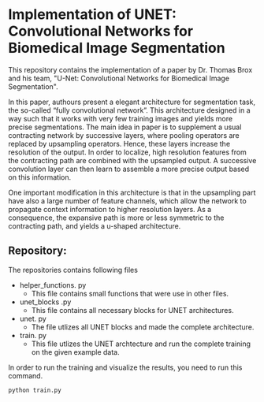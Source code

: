 
# Implementation of UNET: Convolutional Networks for Biomedical Image Segmentation

This repository contains the implementation of a paper by  Dr. Thomas Brox and his team, "U-Net: Convolutional Networks for Biomedical Image Segmentation".

In this paper, authours present a elegant architecture for segmentation task, the so-called “fully convolutional network”.  This architecture designed in a way such that it works with very few training images and yields more precise segmentations. The main idea in paper is to supplement a usual contracting network by successive layers, where pooling operators are replaced by upsampling operators. Hence, these layers increase the resolution of the output. In order to localize, high resolution features from the contracting path are combined with the upsampled output. A successive convolution layer can then learn to assemble a more precise output based on this information. 

One important modification in this architecture is that in the upsampling part have also a large number of feature channels, which allow the network to propagate context information to higher resolution layers. As a consequence, the expansive path is more or less symmetric to the contracting path, and yields a u-shaped architecture. 

## Repository:
The repositories contains following files
* helper_functions. py
	* This file contains small functions that were use in other files.
*  unet_blocks .py
	* This file contains all necessary blocks for UNET architectures.
* unet. py
	* The file utlizes all UNET blocks and made the complete architecture.
*  train. py
	* This file utlizes the UNET archtecture and run the complete training on the given example data.


In order to run the training and visualize the results, you need to run this command. 
```
python train.py
```
